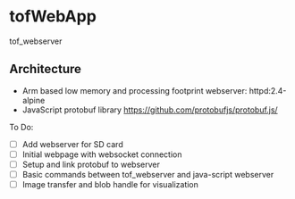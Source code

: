 # tofWebApp
tof_webserver

## Architecture 
* Arm based low memory and processing footprint webserver: httpd:2.4-alpine
* JavaScript protobuf library https://github.com/protobufjs/protobuf.js/

To Do:
- [ ] Add webserver for SD card
- [ ] Initial webpage with websocket connection
- [ ] Setup and link protobuf to webserver
- [ ] Basic commands between tof_webserver and java-script webserver
- [ ] Image transfer and blob handle for visualization
